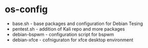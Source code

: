 # os-config

* base.sh - base packages and configuration for Debian Tesing
* pentest.sh - addition of Kali repo and more packages
* debian-bspwm - configuration script for bspwm
* debian-xfce - cofniguraton for xfce desktop environment
